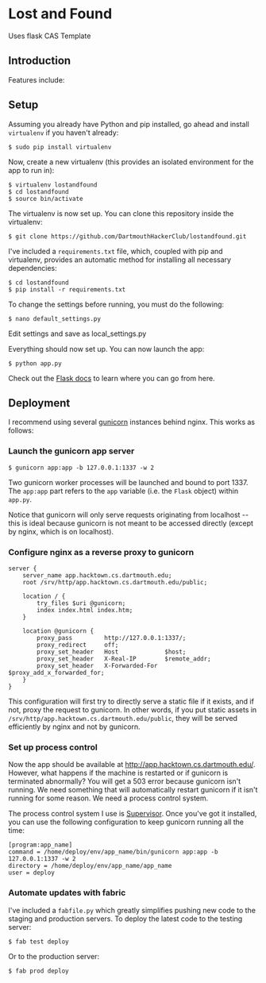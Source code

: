 Lost and Found
==============================

Uses flask CAS Template

Introduction
----------

Features include:

Setup
-----


Assuming you already have Python and pip installed, go ahead and install
`virtualenv` if you haven't already:

    $ sudo pip install virtualenv

Now, create a new virtualenv (this provides an isolated environment for
the app to run in):

    $ virtualenv lostandfound
    $ cd lostandfound
    $ source bin/activate

The virtualenv is now set up. You can clone this repository inside the
virtualenv:

    $ git clone https://github.com/DartmouthHackerClub/lostandfound.git

I've included a `requirements.txt` file, which, coupled with pip and
virtualenv, provides an automatic method for installing all necessary
dependencies:

    $ cd lostandfound
    $ pip install -r requirements.txt

To change the settings before running, you must do the following:

    $ nano default_settings.py

Edit settings and save as local_settings.py

Everything should now set up. You can now launch the app:

    $ python app.py

Check out the [Flask docs](http://flask.pocoo.org/) to learn where you
can go from here.

Deployment
----------

I recommend using several [gunicorn](http://gunicorn.org/) instances
behind nginx. This works as follows:

### Launch the gunicorn app server

    $ gunicorn app:app -b 127.0.0.1:1337 -w 2

Two gunicorn worker processes will be launched and bound to port 1337.
The `app:app` part refers to the `app` variable (i.e. the `Flask`
object) within `app.py`.

Notice that gunicorn will only serve requests originating from localhost
-- this is ideal because gunicorn is not meant to be accessed directly
(except by nginx, which is on localhost).

### Configure nginx as a reverse proxy to gunicorn

    server {
        server_name app.hacktown.cs.dartmouth.edu;
        root /srv/http/app.hacktown.cs.dartmouth.edu/public;

        location / {
            try_files $uri @gunicorn;
            index index.html index.htm;
        }

        location @gunicorn {
            proxy_pass         http://127.0.0.1:1337/;
            proxy_redirect     off;
            proxy_set_header   Host             $host;
            proxy_set_header   X-Real-IP        $remote_addr;
            proxy_set_header   X-Forwarded-For  $proxy_add_x_forwarded_for;
        }
    } 

This configuration will first try to directly serve a static file if it
exists, and if not, proxy the request to gunicorn. In other words, if
you put static assets in
`/srv/http/app.hacktown.cs.dartmouth.edu/public`, they will be served
efficiently by nginx and not by gunicorn.

### Set up process control

Now the app should be available at
http://app.hacktown.cs.dartmouth.edu/. However, what happens if the
machine is restarted or if gunicorn is terminated abnormally? You will
get a 503 error because gunicorn isn't running. We need something that
will automatically restart gunicorn if it isn't running for some reason.
We need a process control system.

The process control system I use is
[Supervisor](http://supervisord.org/). Once you've got it installed, you
can use the following configuration to keep gunicorn running all the
time:

    [program:app_name]
    command = /home/deploy/env/app_name/bin/gunicorn app:app -b 127.0.0.1:1337 -w 2
    directory = /home/deploy/env/app_name/app_name
    user = deploy

### Automate updates with fabric

I've included a `fabfile.py` which greatly simplifies pushing new code
to the staging and production servers. To deploy the latest code to the
testing server:

    $ fab test deploy

Or to the production server:

    $ fab prod deploy
